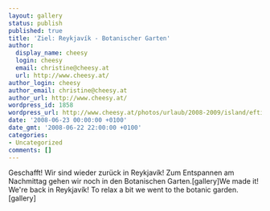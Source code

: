 ```yaml
---
layout: gallery
status: publish
published: true
title: 'Ziel: Reykjavík - Botanischer Garten'
author:
  display_name: cheesy
  login: cheesy
  email: christine@cheesy.at
  url: http://www.cheesy.at/
author_login: cheesy
author_email: christine@cheesy.at
author_url: http://www.cheesy.at/
wordpress_id: 1858
wordpress_url: http://www.cheesy.at/photos/urlaub/2008-2009/island/eftidalur-reykjavik/reykjavik-botanischer-garten/
date: '2008-06-23 00:00:00 +0100'
date_gmt: '2008-06-22 22:00:00 +0100'
categories:
- Uncategorized
comments: []
---
```

<!--:de-->Geschafft! Wir sind wieder zurück in Reykjavík! Zum Entspannen am Nachmittag gehen wir noch in den Botanischen Garten.[gallery]<!--:--><!--:en-->We made it! We're back in Reykjavík! To relax a bit we went to the botanic garden.[gallery]<!--:-->
